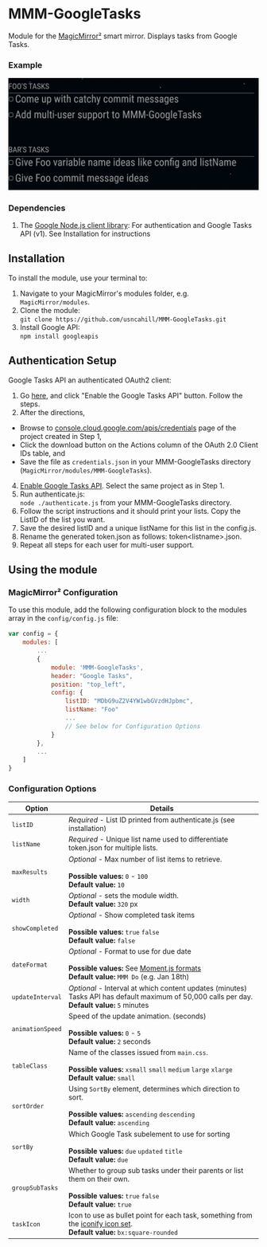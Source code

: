 # MMM-GoogleTasks
Module for the [MagicMirror²](https://github.com/MichMich/MagicMirror/) smart mirror. Displays tasks from Google Tasks.

### Example
![Example of MMM-GoogleTasks](images/sample.png?raw=true "Example screenshot")

### Dependencies
1. The [Google Node.js client library](https://github.com/google/google-api-nodejs-client/): For authentication and Google Tasks API (v1). See Installation for instructions

## Installation
To install the module, use your terminal to:
1. Navigate to your MagicMirror's modules folder, e.g. `MagicMirror/modules`.
2. Clone the module:<br />`git clone https://github.com/usncahill/MMM-GoogleTasks.git`
3. Install Google API:<br />`npm install googleapis`

## Authentication Setup
Google Tasks API an authenticated OAuth2 client:
1. Go [here](https://developers.google.com/tasks/quickstart/nodejs), and click "Enable the Google Tasks API" button. Follow the steps.
2. After the directions,
* Browse to [console.cloud.google.com/apis/credentials](console.cloud.google.com/apis/credentials) page of the  project created in Step 1,
* Click the download button on the Actions column of the OAuth 2.0 Client IDs table, and
* Save the file as `credentials.json` in your MMM-GoogleTasks directory (`MagicMirror/modules/MMM-GoogleTasks`).
4. [Enable Google Tasks API](https://console.cloud.google.com/apis/library/tasks.googleapis.com). Select the same project as in Step 1.
5. Run authenticate.js:<br />`node ./authenticate.js` from your MMM-GoogleTasks directory.
6. Follow the script instructions and it should print your lists. Copy the ListID of the list you want.
7. Save the desired listID and a unique listName for this list in the config.js.
8. Rename the generated token.json as follows: token\<listname\>.json.
9. Repeat all steps for each user for multi-user support.

## Using the module

### MagicMirror² Configuration

To use this module, add the following configuration block to the modules array in the `config/config.js` file:
```js
var config = {
    modules: [
        ...
        {
            module: 'MMM-GoogleTasks',
            header: "Google Tasks",
            position: "top_left",
            config: {
                listID: "MDbG9uZ2V4YW1wbGVzdHJpbmc",
                listName: "Foo"
                ...
                // See below for Configuration Options
            }
        },
        ...
    ]
}
```

### Configuration Options

| Option                  | Details
|------------------------ |--------------
| `listID`                | *Required* - List ID printed from authenticate.js (see installation)
| `listName`              | *Required* - Unique list name used to differentiate token.json for multiple lists.
| `maxResults`            | *Optional* - Max number of list items to retrieve. <br><br> **Possible values:** `0` - `100` <br> **Default value:** `10`
| `width`                 | *Optional* - sets the module width. <br>**Default value:** `320` px 
| `showCompleted`         | *Optional* - Show completed task items <br><br> **Possible values:** `true`  `false` <br> **Default value:** `false`
| `dateFormat`            | *Optional* - Format to use for due date <br><br> **Possible values:** See [Moment.js formats](http://momentjs.com/docs/#/parsing/string-format/) <br> **Default value:** `MMM Do` (e.g. Jan 18th)
| `updateInterval`        | *Optional* - Interval at which content updates (minutes) <br>Tasks API has default maximum of 50,000 calls per day. <br> **Default value:** `5` minutes
| `animationSpeed`        | Speed of the update animation. (seconds) <br><br> **Possible values:** `0` - `5` <br> **Default value:** `2` seconds
| `tableClass`            | Name of the classes issued from `main.css`. <br><br> **Possible values:** `xsmall`  `small`  `medium`  `large`  `xlarge` <br> **Default value:** `small`
| `sortOrder`             | Using `SortBy` element, determines which direction to sort. <br><br> **Possible values:** `ascending`  `descending` <br> **Default value:** `ascending`
| `sortBy`                | Which Google Task subelement to use for sorting <br><br> **Possible values:** `due`  `updated`  `title`<br> **Default value:** `due`
| `groupSubTasks`         | Whether to group sub tasks under their parents or list them on their own.<br><br> **Possible values:** `true`  `false` <br> **Default value:** `true`
| `taskIcon`              | Icon to use as bullet point for each task, something from the [iconify icon set](https://icon-sets.iconify.design/).  <br>**Default value:** `bx:square-rounded`
